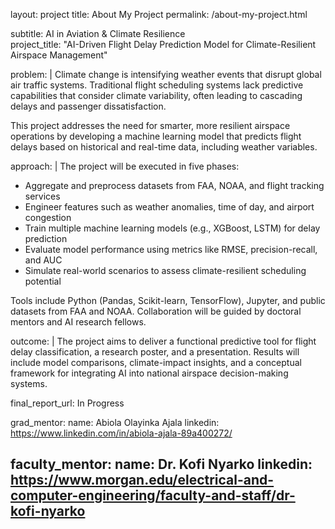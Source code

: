layout: project
title: About My Project
permalink: /about-my-project.html

subtitle: AI in Aviation & Climate Resilience  
project_title: "AI-Driven Flight Delay Prediction Model for Climate-Resilient Airspace Management"

problem: |
  Climate change is intensifying weather events that disrupt global air traffic systems. Traditional flight scheduling systems lack predictive capabilities that consider climate variability, often leading to cascading delays and passenger dissatisfaction.

  This project addresses the need for smarter, more resilient airspace operations by developing a machine learning model that predicts flight delays based on historical and real-time data, including weather variables.

approach: |
  The project will be executed in five phases:

  - Aggregate and preprocess datasets from FAA, NOAA, and flight tracking services
  - Engineer features such as weather anomalies, time of day, and airport congestion
  - Train multiple machine learning models (e.g., XGBoost, LSTM) for delay prediction
  - Evaluate model performance using metrics like RMSE, precision-recall, and AUC
  - Simulate real-world scenarios to assess climate-resilient scheduling potential

  Tools include Python (Pandas, Scikit-learn, TensorFlow), Jupyter, and public datasets from FAA and NOAA. Collaboration will be guided by doctoral mentors and AI research fellows.

outcome: |
  The project aims to deliver a functional predictive tool for flight delay classification, a research poster, and a presentation. Results will include model comparisons, climate-impact insights, and a conceptual framework for integrating AI into national airspace decision-making systems.

final_report_url: In Progress

grad_mentor:
  name: Abiola Olayinka Ajala
  linkedin: https://www.linkedin.com/in/abiola-ajala-89a400272/

faculty_mentor:
  name: Dr. Kofi Nyarko
  linkedin: https://www.morgan.edu/electrical-and-computer-engineering/faculty-and-staff/dr-kofi-nyarko
---
